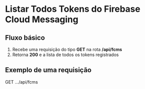 # Listar Todos Tokens do Firebase Cloud Messaging

## Fluxo básico

1. Recebe uma requisição do tipo **GET** na rota **/api/fcms**
2. Retorna **200** e a lista de todos os tokens registrados

## Exemplo de uma requisição

GET .../api/fcms
